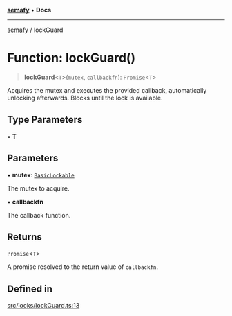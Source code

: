 [**semafy**](../README.md) • **Docs**

***

[semafy](../globals.md) / lockGuard

# Function: lockGuard()

> **lockGuard**\<`T`\>(`mutex`, `callbackfn`): `Promise`\<`T`\>

Acquires the mutex and executes the provided callback, automatically
unlocking afterwards. Blocks until the lock is available.

## Type Parameters

• **T**

## Parameters

• **mutex**: [`BasicLockable`](../interfaces/BasicLockable.md)

The mutex to acquire.

• **callbackfn**

The callback function.

## Returns

`Promise`\<`T`\>

A promise resolved to the return value of `callbackfn`.

## Defined in

[src/locks/lockGuard.ts:13](https://github.com/havelessbemore/semafy/blob/ca2cc9ffc3280184c354e01434b31848132e4954/src/locks/lockGuard.ts#L13)
